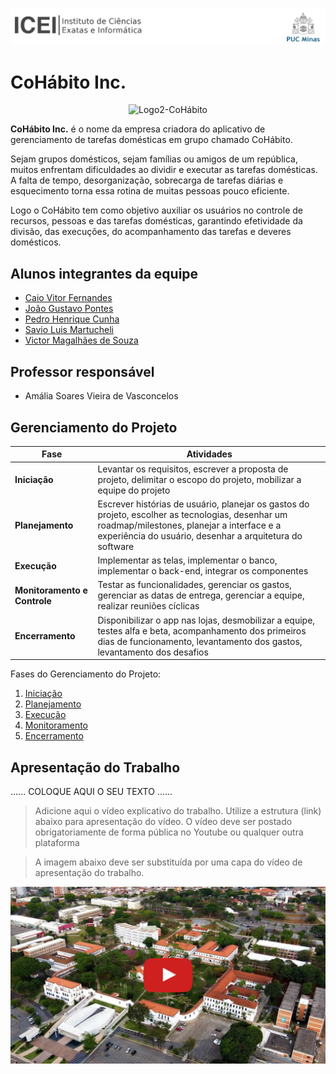 ![ICEI](images/icei-pucminas.png)

# CoHábito Inc.

<p align="center">
  <img width="320" alt="Logo2-CoHábito" src="https://github.com/user-attachments/assets/2c7abbda-b1ad-402d-a1a0-f80579d4e05e">
</p>

**CoHábito Inc.** é o nome da empresa criadora do aplicativo de gerenciamento de tarefas domésticas em grupo chamado CoHábito.

Sejam grupos domésticos, sejam famílias ou amigos de um república, muitos enfrentam dificuldades ao dividir e executar as tarefas domésticas. A falta de tempo, desorganização, sobrecarga de tarefas diárias e esquecimento torna essa rotina de muitas pessoas pouco eficiente.

Logo o CoHábito tem como objetivo auxiliar os usuários no controle de recursos, pessoas e das tarefas domésticas, garantindo efetividade da divisão, das execuções, do acompanhamento das tarefas e deveres domésticos.

## Alunos integrantes da equipe

* [Caio Vitor Fernandes](https://github.com/caiovitfernandes)
* [João Gustavo Pontes](https://github.com/PontesJ)
* [Pedro Henrique Cunha](https://github.com/PedroHCunhaV)
* [Savio Luis Martucheli](https://github.com/Smartucheli)
* [Victor Magalhães de Souza](https://github.com/VictorVM7)

## Professor responsável

* Amália Soares Vieira de Vasconcelos

## Gerenciamento do Projeto

| Fase                  | Atividades                                                                                           |
|-----------------------|------------------------------------------------------------------------------------------------------|
| **Iniciação**         | Levantar os requisitos, escrever a proposta de projeto, delimitar o escopo do projeto, mobilizar a equipe do projeto |
| **Planejamento**      | Escrever histórias de usuário, planejar os gastos do projeto, escolher as tecnologias, desenhar um roadmap/milestones, planejar a interface e a experiência do usuário, desenhar a arquitetura do software |
| **Execução**          | Implementar as telas, implementar o banco, implementar o back-end, integrar os componentes            |
| **Monitoramento e Controle** | Testar as funcionalidades, gerenciar os gastos, gerenciar as datas de entrega, gerenciar a equipe, realizar reuniões cíclicas |
| **Encerramento**      | Disponibilizar o app nas lojas, desmobilizar a equipe, testes alfa e beta, acompanhamento dos primeiros dias de funcionamento, levantamento dos gastos, levantamento dos desafios |

Fases do Gerenciamento do Projeto:
1. [Iniciação](docs/01-iniciacao)
2. [Planejamento](docs/02-planejamento)
3. [Execução](docs/03-execucao)
4. [Monitoramento](docs/04-monitoramento)
5. [Encerramento](docs/05-encerramento)

## Apresentação do Trabalho

......  COLOQUE AQUI O SEU TEXTO ......

> Adicione aqui o vídeo explicativo do trabalho.
> Utilize a estrutura (link) abaixo para apresentação do vídeo.
> O vídeo deve ser postado obrigatoriamente de forma pública no Youtube ou qualquer outra plataforma 

> A imagem abaixo deve ser substituída por uma capa do vídeo de apresentação do trabalho.

[![Imagem do Trabalho](images/pucminas-video-youtube.jpg)](https://www.youtube.com/watch?v=unq_cZ6NOwk)
